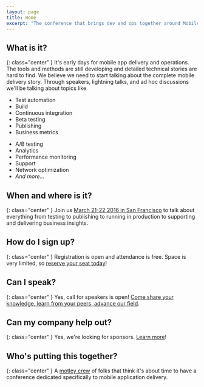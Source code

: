 ```yaml
---
layout: page
title: Home
excerpt: "The conference that brings dev and ops together around Mobile Application Delivery."
---
```


## What is it?
{: class="center" }
It's early days for mobile app delivery and operations. The tools and methods are still developing and detailed technical stories are hard to find. We believe we need to start talking about the complete mobile delivery story. Through speakers, lightning talks, and ad hoc discussions we'll be talking about topics like

<ul class="column-list">
    <li>Test automation</li>
    <li>Build</li>
    <li>Continuous integration</li>
    <li>Beta testing</li>
    <li>Publishing</li>
    <li>Business metrics</li>
</ul>
<ul class="column-list">
    <li>A/B testing</li>
    <li>Analytics</li>
    <li>Performance monitoring</li>
    <li>Support</li>
    <li>Network optimization</li>
    <li><em>And more...</em></li>
</ul>


## When and where is it?
{: class="center" }
Join us [March 21-22 2016 in San Francisco](/location) to talk about everything from testing to publishing to running in production to supporting and delivering business insights.

## How do I sign up?
{: class="center" }
Registration is open and attendance is free. Space is very limited, so [reserve your seat today](/register)!

## Can I speak?
{: class="center" }
Yes, call for speakers is open! [Come share your knowledge, learn from your peers, advance our field](/propose).

## Can my company help out?
{: class="center" }
Yes, we're looking for sponsors. [Learn more](/sponsor)!

## Who's putting this together?
{: class="center" }
A [motley crew](/contact) of folks that think it's about time to have a conference dedicated specifically to mobile application delivery.
